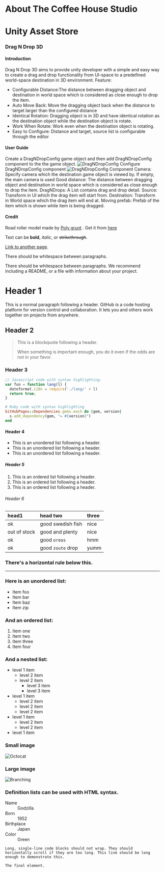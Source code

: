 # About The Coffee House Studio

# Unity Asset Store
### Drag N Drop 3D
#### Introduction
Drag N Drop 3D aims to provide unity developer with a simple and easy way to create a drag and drop functionality from UI-space to a predefined world-space destination in 3D environment. Feature:
- Configurable Distance:The distance between dragging object and destination  in world space which is considered as close enough to drop the item.
- Auto Move Back: Move the dragging object back when the distance to target larger than the configured distance
- Identical Rotation: Dragging object is in 3D and have identical rotation as the destination object while the destination object is rotate.
- Work When Rotate: Work even when the destination object is rotating.
- Easy to Configure: Distance and target, source list is configurable through the editor
#### User Guide
Create a DragNDropConfig game object and then add DragNDropConfig component to the the game object.
![DragNDropConfig](https://user-images.githubusercontent.com/5996087/88127628-57007180-cbfe-11ea-8ac9-bbf6d0cfac98.png)
Configure DragNDropConfig component
![DragNDropConfig Component](https://user-images.githubusercontent.com/5996087/88127707-87e0a680-cbfe-11ea-9acb-56cb23cbc4ef.png)
Camera: Specify camera which the destination game object is viewed by. If empty, the main camera is used
Good distance: The distance between dragging object and destination  in world space which is considered as close enough to drop the item.
DragNDrops:  A List contains drag and drop detail.
Source: Transform in UI which the drag item will start from.
Destination: Transform in World space which the drag item will end at.
Moving prefab: Prefab of the item which is shown while item is being dragged.

#### Credit
Road roller model made by [Poly grunt](https://assetstore.unity.com/publishers/47845) . Get it from [here](https://assetstore.unity.com/packages/3d/vehicles/land/polygrunt-construction-vehicles-168884#content)

Text can be **bold**, _italic_, or ~~strikethrough~~.

[Link to another page](./another-page.html).

There should be whitespace between paragraphs.

There should be whitespace between paragraphs. We recommend including a README, or a file with information about your project.

# Header 1

This is a normal paragraph following a header. GitHub is a code hosting platform for version control and collaboration. It lets you and others work together on projects from anywhere.

## Header 2

> This is a blockquote following a header.
>
> When something is important enough, you do it even if the odds are not in your favor.

### Header 3

```js
// Javascript code with syntax highlighting.
var fun = function lang(l) {
  dateformat.i18n = require('./lang/' + l)
  return true;
}
```

```ruby
# Ruby code with syntax highlighting
GitHubPages::Dependencies.gems.each do |gem, version|
  s.add_dependency(gem, "= #{version}")
end
```

#### Header 4

*   This is an unordered list following a header.
*   This is an unordered list following a header.
*   This is an unordered list following a header.

##### Header 5

1.  This is an ordered list following a header.
2.  This is an ordered list following a header.
3.  This is an ordered list following a header.

###### Header 6

| head1        | head two          | three |
|:-------------|:------------------|:------|
| ok           | good swedish fish | nice  |
| out of stock | good and plenty   | nice  |
| ok           | good `oreos`      | hmm   |
| ok           | good `zoute` drop | yumm  |

### There's a horizontal rule below this.

* * *

### Here is an unordered list:

*   Item foo
*   Item bar
*   Item baz
*   Item zip

### And an ordered list:

1.  Item one
1.  Item two
1.  Item three
1.  Item four

### And a nested list:

- level 1 item
  - level 2 item
  - level 2 item
    - level 3 item
    - level 3 item
- level 1 item
  - level 2 item
  - level 2 item
  - level 2 item
- level 1 item
  - level 2 item
  - level 2 item
- level 1 item

### Small image

![Octocat](https://github.githubassets.com/images/icons/emoji/octocat.png)

### Large image

![Branching](https://guides.github.com/activities/hello-world/branching.png)


### Definition lists can be used with HTML syntax.

<dl>
<dt>Name</dt>
<dd>Godzilla</dd>
<dt>Born</dt>
<dd>1952</dd>
<dt>Birthplace</dt>
<dd>Japan</dd>
<dt>Color</dt>
<dd>Green</dd>
</dl>

```
Long, single-line code blocks should not wrap. They should horizontally scroll if they are too long. This line should be long enough to demonstrate this.
```

```
The final element.
```
